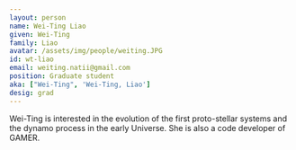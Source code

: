 ```yaml
---
layout: person
name: Wei-Ting Liao
given: Wei-Ting
family: Liao
avatar: /assets/img/people/weiting.JPG
id: wt-liao
email: weiting.natii@gmail.com
position: Graduate student
aka: ["Wei-Ting", 'Wei-Ting, Liao']
desig: grad
---
```


Wei-Ting is interested in the evolution of the first proto-stellar systems and the dynamo process in the early Universe. She is also a code developer of GAMER.
